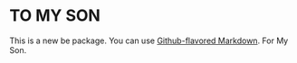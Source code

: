 # TO MY SON
This is a new be package. You can use
[Github-flavored Markdown](https://guides.github.com/features/mastering-markdown/).
For My Son.